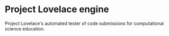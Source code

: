 # Project Lovelace engine

Project Lovelace's automated tester of code submissions for computational science education.
